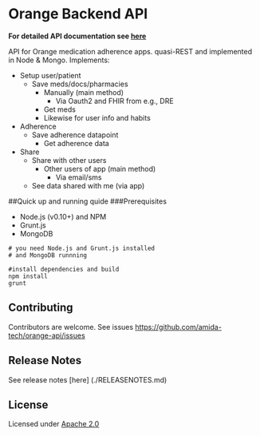 Orange Backend API
=========

**For detailed API documentation see [here](http://amida-tech.github.io/orange-api/)**

API for Orange medication adherence apps. quasi-REST and implemented in Node & Mongo. Implements:
 - Setup user/patient
   - Save meds/docs/pharmacies
	   - Manually (main method)
		 - Via Oauth2 and FHIR from e.g., DRE
	 - Get meds
	 - Likewise for user info and habits
 - Adherence
   - Save adherence datapoint 
	 - Get adherence data
 - Share
 	 - Share with other users
	   - Other users of app (main method)
		 - Via email/sms
	 - See data shared with me (via app)

##Quick up and running quide
###Prerequisites

- Node.js (v0.10+) and NPM
- Grunt.js
- MongoDB

```
# you need Node.js and Grunt.js installed
# and MongoDB runnning

#install dependencies and build
npm install
grunt

```


## Contributing

Contributors are welcome. See issues https://github.com/amida-tech/orange-api/issues

## Release Notes

See release notes [here] (./RELEASENOTES.md)

## License

Licensed under [Apache 2.0](./LICENSE)
